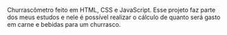 Churrascômetro feito em HTML, CSS e JavaScript.
Esse projeto faz parte dos meus estudos e nele é possível realizar o cálculo de quanto será gasto em carne e bebidas para um churrasco.

